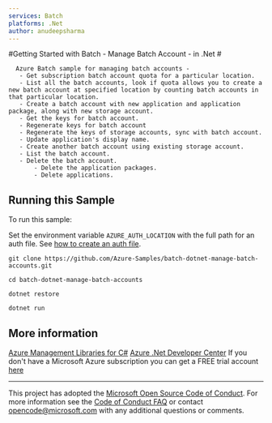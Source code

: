 ```yaml
---
services: Batch
platforms: .Net
author: anudeepsharma
---
```


#Getting Started with Batch - Manage Batch Account - in .Net #

      Azure Batch sample for managing batch accounts -
       - Get subscription batch account quota for a particular location.
       - List all the batch accounts, look if quota allows you to create a new batch account at specified location by counting batch accounts in that particular location.
       - Create a batch account with new application and application package, along with new storage account.
       - Get the keys for batch account.
       - Regenerate keys for batch account
       - Regenerate the keys of storage accounts, sync with batch account.
       - Update application's display name.
       - Create another batch account using existing storage account.
       - List the batch account.
       - Delete the batch account.
           - Delete the application packages.
           - Delete applications.


## Running this Sample ##

To run this sample:

Set the environment variable `AZURE_AUTH_LOCATION` with the full path for an auth file. See [how to create an auth file](https://github.com/Azure/azure-sdk-for-net/blob/Fluent/AUTH.md).

    git clone https://github.com/Azure-Samples/batch-dotnet-manage-batch-accounts.git

    cd batch-dotnet-manage-batch-accounts

    dotnet restore

    dotnet run

## More information ##

[Azure Management Libraries for C#](https://github.com/Azure/azure-sdk-for-net/tree/Fluent)
[Azure .Net Developer Center](https://azure.microsoft.com/en-us/develop/net/)
If you don't have a Microsoft Azure subscription you can get a FREE trial account [here](http://go.microsoft.com/fwlink/?LinkId=330212)

---

This project has adopted the [Microsoft Open Source Code of Conduct](https://opensource.microsoft.com/codeofconduct/). For more information see the [Code of Conduct FAQ](https://opensource.microsoft.com/codeofconduct/faq/) or contact [opencode@microsoft.com](mailto:opencode@microsoft.com) with any additional questions or comments.